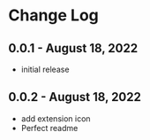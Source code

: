 # Change Log

## 0.0.1 - August 18, 2022

- initial release

## 0.0.2 - August 18, 2022

- add extension icon
- Perfect readme
